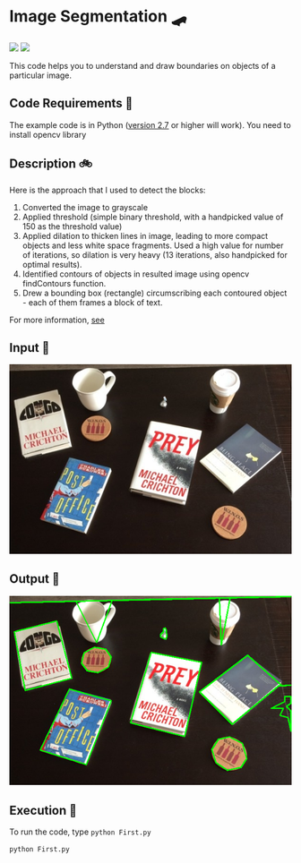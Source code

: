 # Image Segmentation 🛹

[![](https://img.shields.io/github/license/sourcerer-io/hall-of-fame.svg?colorB=ff0000)](https://github.com/akshaybahadur21/ImageSegmentation/blob/master/LICENSE.txt)  [![](https://img.shields.io/badge/Akshay-Bahadur-brightgreen.svg?colorB=ff0000)](https://akshaybahadur.com)

This code helps you to understand and draw boundaries on objects of a particular image.

## Code Requirements 🦄
The example code is in Python ([version 2.7](https://www.python.org/download/releases/2.7/) or higher will work). 
You need to install opencv library

## Description 🚲

Here is the approach that I used to detect the blocks:

1) Converted the image to grayscale	
2) Applied threshold (simple binary threshold, with a handpicked value of 150 as the threshold value)
3) Applied dilation to thicken lines in image, leading to more compact objects and less white space fragments. Used a high value for number of iterations, so dilation is very heavy (13 iterations, also handpicked for optimal results).
4) Identified contours of objects in resulted image using opencv findContours function.
5) Drew a bounding box (rectangle) circumscribing each contoured object - each of them frames a  block of text.


For more information, [see](http://opencv-python-tutroals.readthedocs.io/en/latest/)

## Input 🛵

<img src="https://github.com/akshaybahadur21/ImageSegmentation/blob/master/input.jpg">

## Output 🚗

<img src="https://github.com/akshaybahadur21/ImageSegmentation/blob/master/output.png">

## Execution 🐉
To run the code, type `python First.py`

```
python First.py
```
